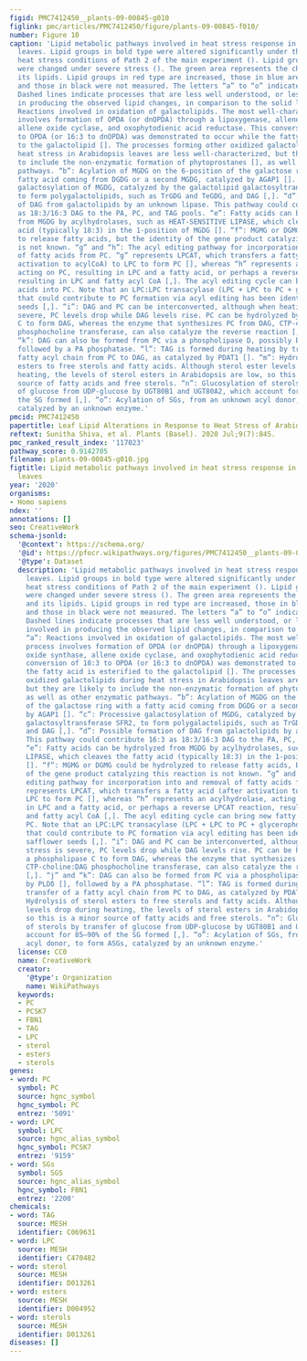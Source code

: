 ```yaml
---
figid: PMC7412450__plants-09-00845-g010
figlink: pmc/articles/PMC7412450/figure/plants-09-00845-f010/
number: Figure 10
caption: 'Lipid metabolic pathways involved in heat stress response in Arabidopsis
  leaves. Lipid groups in bold type were altered significantly under the moderate
  heat stress conditions of Path 2 of the main experiment (). Lipid groups underlined
  were changed under severe stress (). The green area represents the chloroplast and
  its lipids. Lipid groups in red type are increased, those in blue are decreased,
  and those in black were not measured. The letters “a” to “o” indicate reactions.
  Dashed lines indicate processes that are less well understood, or less clearly involved
  in producing the observed lipid changes, in comparison to the solid lines. “a”:
  Reactions involved in oxidation of galactolipids. The most well-characterized process
  involves formation of OPDA (or dnOPDA) through a lipoxygenase, allene oxide synthase,
  allene oxide cyclase, and oxophytodienic acid reductase. This conversion of 18:3
  to OPDA (or 16:3 to dnOPDA) was demonstrated to occur while the fatty acid is esterified
  to the galactolipid []. The processes forming other oxidized galactolipids during
  heat stress in Arabidopsis leaves are less well-characterized, but they are likely
  to include the non-enzymatic formation of phytoprostanes [], as well as other enzymatic
  pathways. “b”: Acylation of MGDG on the 6-position of the galactose ring with a
  fatty acid coming from DGDG or a second MGDG, catalyzed by AGAP1 []. “c”: Processive
  galactosylation of MGDG, catalyzed by the galactolipid galactosyltransferase SFR2,
  to form polygalactolipids, such as TrGDG and TeGDG, and DAG [,]. “d”: Possible formation
  of DAG from galactolipids by an unknown lipase. This pathway could contribute 16:3
  as 18:3/16:3 DAG to the PA, PC, and TAG pools. “e”: Fatty acids can be hydrolyzed
  from MGDG by acylhydrolases, such as HEAT-SENSITIVE LIPASE, which cleaves the fatty
  acid (typically 18:3) in the 1-position of MGDG []. “f”: MGMG or DGMG could be hydrolyzed
  to release fatty acids, but the identity of the gene product catalyzing this reaction
  is not known. “g” and “h”: The acyl editing pathway for incorporation into and removal
  of fatty acids from PC. “g” represents LPCAT, which transfers a fatty acid (after
  activation to acylCoA) to LPC to form PC [], whereas “h” represents an acylhydrolase,
  acting on PC, resulting in LPC and a fatty acid, or perhaps a reverse LPCAT reaction,
  resulting in LPC and fatty acyl CoA [,]. The acyl editing cycle can bring new fatty
  acids into PC. Note that an LPC:LPC transacylase (LPC + LPC to PC + glycerophosphocholine)
  that could contribute to PC formation via acyl editing has been identified in safflower
  seeds [,]. “i”: DAG and PC can be interconverted, although when heating stress is
  severe, PC levels drop while DAG levels rise. PC can be hydrolyzed by a phospholipase
  C to form DAG, whereas the enzyme that synthesizes PC from DAG, CTP-choline:DAG
  phosphocholine transferase, can also catalyze the reverse reaction [,]. “j” and
  “k”: DAG can also be formed from PC via a phospholipase D, possibly by PLDδ [],
  followed by a PA phosphatase. “l”: TAG is formed during heating by transfer of a
  fatty acyl chain from PC to DAG, as catalyzed by PDAT1 []. “m”: Hydrolysis of sterol
  esters to free sterols and fatty acids. Although sterol ester levels drop during
  heating, the levels of sterol esters in Arabidopsis are low, so this is a minor
  source of fatty acids and free sterols. “n”: Glucosylation of sterols by transfer
  of glucose from UDP-glucose by UGT80B1 and UGT80A2, which account for 85–90% of
  the SG formed [,]. “o”: Acylation of SGs, from an unknown acyl donor, to form ASGs,
  catalyzed by an unknown enzyme.'
pmcid: PMC7412450
papertitle: Leaf Lipid Alterations in Response to Heat Stress of Arabidopsis thaliana.
reftext: Sunitha Shiva, et al. Plants (Basel). 2020 Jul;9(7):845.
pmc_ranked_result_index: '117023'
pathway_score: 0.9142705
filename: plants-09-00845-g010.jpg
figtitle: Lipid metabolic pathways involved in heat stress response in Arabidopsis
  leaves
year: '2020'
organisms:
- Homo sapiens
ndex: ''
annotations: []
seo: CreativeWork
schema-jsonld:
  '@context': https://schema.org/
  '@id': https://pfocr.wikipathways.org/figures/PMC7412450__plants-09-00845-g010.html
  '@type': Dataset
  description: 'Lipid metabolic pathways involved in heat stress response in Arabidopsis
    leaves. Lipid groups in bold type were altered significantly under the moderate
    heat stress conditions of Path 2 of the main experiment (). Lipid groups underlined
    were changed under severe stress (). The green area represents the chloroplast
    and its lipids. Lipid groups in red type are increased, those in blue are decreased,
    and those in black were not measured. The letters “a” to “o” indicate reactions.
    Dashed lines indicate processes that are less well understood, or less clearly
    involved in producing the observed lipid changes, in comparison to the solid lines.
    “a”: Reactions involved in oxidation of galactolipids. The most well-characterized
    process involves formation of OPDA (or dnOPDA) through a lipoxygenase, allene
    oxide synthase, allene oxide cyclase, and oxophytodienic acid reductase. This
    conversion of 18:3 to OPDA (or 16:3 to dnOPDA) was demonstrated to occur while
    the fatty acid is esterified to the galactolipid []. The processes forming other
    oxidized galactolipids during heat stress in Arabidopsis leaves are less well-characterized,
    but they are likely to include the non-enzymatic formation of phytoprostanes [],
    as well as other enzymatic pathways. “b”: Acylation of MGDG on the 6-position
    of the galactose ring with a fatty acid coming from DGDG or a second MGDG, catalyzed
    by AGAP1 []. “c”: Processive galactosylation of MGDG, catalyzed by the galactolipid
    galactosyltransferase SFR2, to form polygalactolipids, such as TrGDG and TeGDG,
    and DAG [,]. “d”: Possible formation of DAG from galactolipids by an unknown lipase.
    This pathway could contribute 16:3 as 18:3/16:3 DAG to the PA, PC, and TAG pools.
    “e”: Fatty acids can be hydrolyzed from MGDG by acylhydrolases, such as HEAT-SENSITIVE
    LIPASE, which cleaves the fatty acid (typically 18:3) in the 1-position of MGDG
    []. “f”: MGMG or DGMG could be hydrolyzed to release fatty acids, but the identity
    of the gene product catalyzing this reaction is not known. “g” and “h”: The acyl
    editing pathway for incorporation into and removal of fatty acids from PC. “g”
    represents LPCAT, which transfers a fatty acid (after activation to acylCoA) to
    LPC to form PC [], whereas “h” represents an acylhydrolase, acting on PC, resulting
    in LPC and a fatty acid, or perhaps a reverse LPCAT reaction, resulting in LPC
    and fatty acyl CoA [,]. The acyl editing cycle can bring new fatty acids into
    PC. Note that an LPC:LPC transacylase (LPC + LPC to PC + glycerophosphocholine)
    that could contribute to PC formation via acyl editing has been identified in
    safflower seeds [,]. “i”: DAG and PC can be interconverted, although when heating
    stress is severe, PC levels drop while DAG levels rise. PC can be hydrolyzed by
    a phospholipase C to form DAG, whereas the enzyme that synthesizes PC from DAG,
    CTP-choline:DAG phosphocholine transferase, can also catalyze the reverse reaction
    [,]. “j” and “k”: DAG can also be formed from PC via a phospholipase D, possibly
    by PLDδ [], followed by a PA phosphatase. “l”: TAG is formed during heating by
    transfer of a fatty acyl chain from PC to DAG, as catalyzed by PDAT1 []. “m”:
    Hydrolysis of sterol esters to free sterols and fatty acids. Although sterol ester
    levels drop during heating, the levels of sterol esters in Arabidopsis are low,
    so this is a minor source of fatty acids and free sterols. “n”: Glucosylation
    of sterols by transfer of glucose from UDP-glucose by UGT80B1 and UGT80A2, which
    account for 85–90% of the SG formed [,]. “o”: Acylation of SGs, from an unknown
    acyl donor, to form ASGs, catalyzed by an unknown enzyme.'
  license: CC0
  name: CreativeWork
  creator:
    '@type': Organization
    name: WikiPathways
  keywords:
  - PC
  - PCSK7
  - FBN1
  - TAG
  - LPC
  - sterol
  - esters
  - sterols
genes:
- word: PC
  symbol: PC
  source: hgnc_symbol
  hgnc_symbol: PC
  entrez: '5091'
- word: LPC
  symbol: LPC
  source: hgnc_alias_symbol
  hgnc_symbol: PCSK7
  entrez: '9159'
- word: SGs
  symbol: SGS
  source: hgnc_alias_symbol
  hgnc_symbol: FBN1
  entrez: '2200'
chemicals:
- word: TAG
  source: MESH
  identifier: C069631
- word: LPC
  source: MESH
  identifier: C470482
- word: sterol
  source: MESH
  identifier: D013261
- word: esters
  source: MESH
  identifier: D004952
- word: sterols
  source: MESH
  identifier: D013261
diseases: []
---
```

